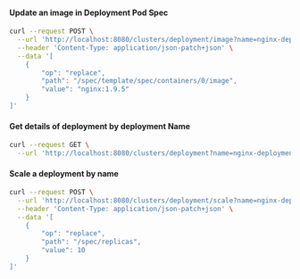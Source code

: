 
#### Update an image in Deployment Pod Spec
```bash
curl --request POST \
  --url 'http://localhost:8080/clusters/deployment/image?name=nginx-deployment&namespace=default' \
  --header 'Content-Type: application/json-patch+json' \
  --data '[
	{
		"op": "replace",
		"path": "/spec/template/spec/containers/0/image",
		"value": "nginx:1.9.5"
	}
]'
```

#### Get details of deployment by deployment Name
```bash
curl --request GET \
  --url 'http://localhost:8080/clusters/deployment?name=nginx-deployment&namespace=default'
```

#### Scale a deployment by name
```bash
curl --request POST \
  --url 'http://localhost:8080/clusters/deployment/scale?name=nginx-deployment&namespace=default' \
  --header 'Content-Type: application/json-patch+json' \
  --data '[
	{
		"op": "replace",
		"path": "/spec/replicas",
		"value": 10
	}
]'
```